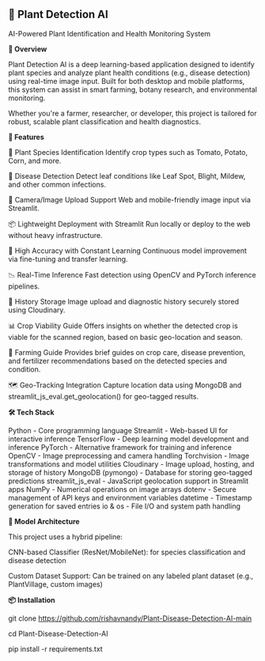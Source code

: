## **🌿 Plant Detection AI**

AI-Powered Plant Identification and Health Monitoring System

**📸 Overview**

Plant Detection AI is a deep learning-based application designed to identify plant species and analyze plant health conditions (e.g., disease detection) using real-time image input. Built for both desktop and mobile platforms, this system can assist in smart farming, botany research, and environmental monitoring.

Whether you're a farmer, researcher, or developer, this project is tailored for robust, scalable plant classification and health diagnostics.

**🚀 Features**

🌱 Plant Species Identification
Identify crop types such as Tomato, Potato, Corn, and more.

🦠 Disease Detection
Detect leaf conditions like Leaf Spot, Blight, Mildew, and other common infections.

📲 Camera/Image Upload Support
Web and mobile-friendly image input via Streamlit.

📦 Lightweight Deployment with Streamlit
Run locally or deploy to the web without heavy infrastructure.

🎯 High Accuracy with Constant Learning
Continuous model improvement via fine-tuning and transfer learning.

📉 Real-Time Inference
Fast detection using OpenCV and PyTorch inference pipelines.

🔐 History Storage
Image upload and diagnostic history securely stored using Cloudinary.

📊 Crop Viability Guide
Offers insights on whether the detected crop is viable for the scanned region, based on basic geo-location and season.

🌾 Farming Guide
Provides brief guides on crop care, disease prevention, and fertilizer recommendations based on the detected species and condition.

🗺️ Geo-Tracking Integration
Capture location data using MongoDB and streamlit_js_eval.get_geolocation() for geo-tagged results.


**🛠️ Tech Stack**

Python - Core programming language
Streamlit	- Web-based UI for interactive inference
TensorFlow	- Deep learning model development and inference
PyTorch	- Alternative framework for training and inference
OpenCV - Image preprocessing and camera handling
Torchvision	- Image transformations and model utilities
Cloudinary - Image upload, hosting, and storage of history
MongoDB (pymongo) -	Database for storing geo-tagged predictions
streamlit_js_eval	- JavaScript geolocation support in Streamlit apps
NumPy	- Numerical operations on image arrays
dotenv - Secure management of API keys and environment variables
datetime - Timestamp generation for saved entries
io & os	- File I/O and system path handling




**🧠 Model Architecture**

This project uses a hybrid pipeline:

CNN-based Classifier (ResNet/MobileNet): for species classification and disease detection

Custom Dataset Support: Can be trained on any labeled plant dataset (e.g., PlantVillage, custom images)

**📦 Installation**

git clone https://github.com/rishavnandy/Plant-Disease-Detection-AI-main

cd Plant-Disease-Detection-AI

pip install -r requirements.txt
